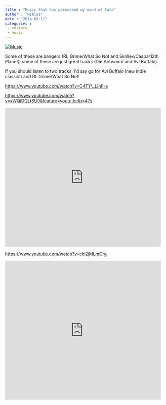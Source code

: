 ```yaml
---
title : "Music that has possessed my mind of late"
author : "Niklas"
date : "2014-08-12"
categories : 
 - culture
 - music
---
```


[![Music](https://niklasblog.com/wp-content/wpid-img_20140801_111502.jpg)](https://niklasblog.com/wp-content/wpid-img_20140801_111502.jpg)

Some of these are bangers (RL Grime/What So Not and Skrillex/Caspa/12th Planet), some of these are just great tracks (Die Antwoord and Avi Buffalo).

If you should listen to two tracks, I'd say go for Avi Buffalo (new indie classic!) and RL Grime/What So Not!

https://www.youtube.com/watch?v=C4TY\_LInF-s

https://www.youtube.com/watch?v=xWQiDQLt8U0&feature=youtu.be&t=47s

<iframe width="100%" height="450" scrolling="no" frameborder="no" src="https://w.soundcloud.com/player/?url=https%3A//api.soundcloud.com/tracks/160500053&amp;auto_play=false&amp;hide_related=false&amp;show_comments=true&amp;show_user=true&amp;show_reposts=false&amp;visual=true"></iframe>

https://www.youtube.com/watch?v=chi2jMLmCrg

<iframe width="100%" height="450" scrolling="no" frameborder="no" src="https://w.soundcloud.com/player/?url=https%3A//api.soundcloud.com/tracks/2160519&amp;auto_play=false&amp;hide_related=false&amp;show_comments=true&amp;show_user=true&amp;show_reposts=false&amp;visual=true"></iframe>
